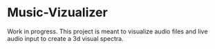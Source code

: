 # Music-Vizualizer
Work in progress. This project is meant to visualize audio files and live audio input to create a 3d visual spectra.
